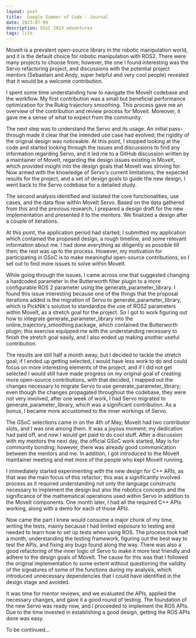 ```yaml
---
layout: post
title:  Google Summer of Code - Journal
date: 2023-07-09
description: GSoC 2023 adventures
tags: life
---
```



MoveIt is a prevalent open-source library in the robotic manipulation world, and it is the default choice for robotic manipulation with ROS2.
There were many projects to choose from; however, the one I found interesting was the Servo refactoring project, and discussions with the potential project mentors (Sebastain and Andy, super helpful and very cool people) revealed that it would be a welcome contribution. 

I spent some time understanding how to navigate the MoveIt codebase and the workflow. My first contribution was a small but beneficial performance optimization for the Rukig trajectory smoothing. This process gave me an overview of the contribution and review process for Moveit. Moreover, it gave me a sense of what to expect from the community.

The next step was to understand the Servo and its usage. An initial pass-through made it clear that the intended use case had evolved; the rigidity of the original design was noticeable. At this point, I stopped looking at the code and started looking through the issues and discussions to find any information regarding Servo, and it led me to a GitHub discussion written by a maintainer of MoveIt, regarding the design issues existing in MoveIt, which provided insight into the design goals that MoveIt was striving for. Now armed with the knowledge of Servo's current limitations, the expected results for the project, and a set of design goals to guide the new design, I went back to the Servo codebase for a detailed study.

The second analysis identified and isolated the core functionalities, use cases, and the data flow within MoveIt Servo. Based on the data gathered from this and the previous research, I prepared a design draft for the new implementation and presented it to the mentors. We finalized a design after a couple of iterations. 

At this point, the application period had started; I submitted my application which contained the proposed design, a rough timeline, and some relevant information about me. I had done everything as diligently as possible till then; the rest was up to the process. However, my motivation for participating in GSoC is to make meaningful open-source contributions, so I set out to find more issues to solve within MoveIt.

While going through the issues, I came across one that suggested changing a hardcoded parameter in the Butterworth filter plugin to a more configurable ROS 2 parameter using the generate_parameter_library. I found this issue interesting because one of the things that the proposal iterations added is the migration of Servo to generate_parameter_library, which is PickNik's solution to standardize the use of ROS2 parameters within MoveIt, as a stretch goal for the project. So I got to work figuring out how to integrate generate_parameter_library into the online_trajectory_smoothing package, which contained the Butterworth plugin; this exercise equipped me with the understanding necessary to finish the stretch goal easily, and I also ended up making another useful contribution.

The results are still half a month away, but I decided to tackle the stretch goal; if I ended up getting selected, I would have less work to do and could focus on more interesting elements of the project,  and if I did not get selected I would still have made progress on my original goal of creating more open-source contributions, with that decided, I mapped out the changes necessary to migrate Servo to use generate_parameter_library; even though the changes propagated throughout the codebase, they were not very involved, after one week of work, I had Servo migrated to generate_parameter_library, which was a significant contribution. As a bonus, I became more accustomed to the inner workings of Servo.

The GSoC selections came in on the 4th of May; MoveIt had two contributor slots, and I was one among them. It was a joyous moment; my dedication had paid off, and now I would get paid to do cool stuff. After a discussion with my mentors the next day, the official GSoC work started, May is for community bonding; however, there was already good communication between the mentors and me. In addition, I got introduced to the MoveIt maintainer meeting and met more of the people who kept MoveIt running. 

I immediately started experimenting with the new design for C++ APIs, as that was the main focus of this refactor; this was a significantly involved process as it required understanding not only the language constructs necessary to implement the design but also the robotics concepts and the significance of the mathematical operations used within Servo in addition to the MoveIt components. One month later, I had all the required C++ APIs working, along with a demo for each of those APIs.

Now came the part I knew would consume a major chunk of my time, writing the tests, mainly because I had limited exposure to testing and needed to learn how to set up tests when using ROS. The process took half a month, understanding the testing framework, figuring out the best way to test the APIs, and fixing any bugs found along the way. There was also a good refactoring of the inner logic of Servo to make it more test friendly and adhere to the design goals of MoveIt. The cause for this was that I followed the original implementation to some extent without questioning the validity of the signatures of some of the functions during my analysis, which introduced unnecessary dependencies that I could have identified in the design stage and avoided.

It was time for mentor reviews, and we evaluated the APIs, applied the necessary changes, and gave it a good round of testing. The foundation of the new Servo was ready now, and I proceeded to implement the ROS APIs. Due to the time invested in establishing a good design, getting the ROS APIs done was easy.


To be continued...